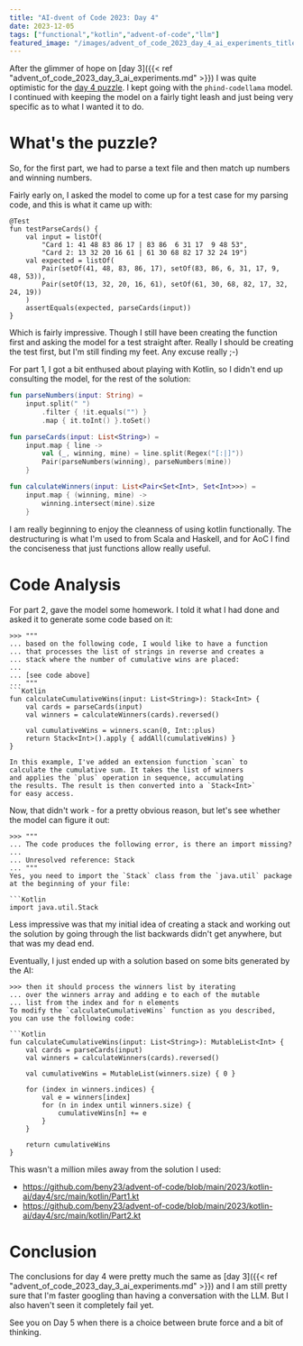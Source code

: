 ```yaml
---
title: "AI-dvent of Code 2023: Day 4"
date: 2023-12-05
tags: ["functional","kotlin","advent-of-code","llm"]
featured_image: "/images/advent_of_code_2023_day_4_ai_experiments_title.png"
---
```


After the glimmer of hope on [day 3]({{< ref "advent_of_code_2023_day_3_ai_experiments.md" >}}) I was quite optimistic
for the [day 4 puzzle](https://adventofcode.com/2023/day/4). I kept going with the `phind-codellama` model.
I continued with keeping the model on a fairly tight leash and just being very specific as to what I wanted it to do.

# What's the puzzle?

So, for the first part, we had to parse a text file and then match up numbers and winning numbers.

Fairly early on, I asked the model to come up for a test case for my parsing code, and this is what it came up with:

```
@Test
fun testParseCards() {
    val input = listOf(
        "Card 1: 41 48 83 86 17 | 83 86  6 31 17  9 48 53",
        "Card 2: 13 32 20 16 61 | 61 30 68 82 17 32 24 19")
    val expected = listOf(
        Pair(setOf(41, 48, 83, 86, 17), setOf(83, 86, 6, 31, 17, 9, 48, 53)),
        Pair(setOf(13, 32, 20, 16, 61), setOf(61, 30, 68, 82, 17, 32, 24, 19))
    )
    assertEquals(expected, parseCards(input))
}
```

Which is fairly impressive. Though I still have been creating the function first and asking the
model for a test straight after. Really I should be creating the test first, but I'm still finding my feet. Any
excuse really ;-)

For part 1, I got a bit enthused about playing with Kotlin, so I didn't end up consulting the model, for the rest of
the solution:

```kotlin
fun parseNumbers(input: String) =
    input.split(" ")
        .filter { !it.equals("") }
        .map { it.toInt() }.toSet()

fun parseCards(input: List<String>) =
    input.map { line ->
        val (_, winning, mine) = line.split(Regex("[:|]"))
        Pair(parseNumbers(winning), parseNumbers(mine))
    }

fun calculateWinners(input: List<Pair<Set<Int>, Set<Int>>>) =
    input.map { (winning, mine) -> 
        winning.intersect(mine).size 
    }
```

I am really beginning to enjoy the cleanness of using kotlin functionally. The destructuring is what I'm used to from
Scala and Haskell, and for AoC I find the conciseness that just functions allow really useful.

# Code Analysis

For part 2, gave the model some homework. I told it what I had done and asked it to generate some code based on it:

```
>>> """
... based on the following code, I would like to have a function 
... that processes the list of strings in reverse and creates a 
... stack where the number of cumulative wins are placed:
... 
... [see code above]
... """
```Kotlin
fun calculateCumulativeWins(input: List<String>): Stack<Int> {
    val cards = parseCards(input)
    val winners = calculateWinners(cards).reversed() 
    
    val cumulativeWins = winners.scan(0, Int::plus) 
    return Stack<Int>().apply { addAll(cumulativeWins) }
}

In this example, I've added an extension function `scan` to 
calculate the cumulative sum. It takes the list of winners 
and applies the `plus` operation in sequence, accumulating
the results. The result is then converted into a `Stack<Int>` 
for easy access.
```

Now, that didn't work - for a pretty obvious reason, but let's see whether the model can figure it out:

```
>>> """
... The code produces the following error, is there an import missing?
...
... Unresolved reference: Stack
... """
Yes, you need to import the `Stack` class from the `java.util` package 
at the beginning of your file:

```Kotlin
import java.util.Stack
```

Less impressive was that my initial idea of creating a stack and working out the solution by going through the list
backwards didn't get anywhere, but that was my dead end.

Eventually, I just ended up with a solution based on some bits generated by the AI:

```
>>> then it should process the winners list by iterating 
... over the winners array and adding e to each of the mutable 
... list from the index and for n elements
To modify the `calculateCumulativeWins` function as you described, 
you can use the following code:

```Kotlin
fun calculateCumulativeWins(input: List<String>): MutableList<Int> {
    val cards = parseCards(input)
    val winners = calculateWinners(cards).reversed() 
    
    val cumulativeWins = MutableList(winners.size) { 0 } 
    
    for (index in winners.indices) {
        val e = winners[index]
        for (n in index until winners.size) {
            cumulativeWins[n] += e 
        }
    }
    
    return cumulativeWins 
}
```

This wasn't a million miles away from the solution I used:


- https://github.com/beny23/advent-of-code/blob/main/2023/kotlin-ai/day4/src/main/kotlin/Part1.kt
- https://github.com/beny23/advent-of-code/blob/main/2023/kotlin-ai/day4/src/main/kotlin/Part2.kt

# Conclusion

The conclusions for day 4 were pretty much the same as [day 3]({{< ref "advent_of_code_2023_day_3_ai_experiments.md" >}})
and I am still pretty sure that I'm faster googling than having a conversation with the LLM. But I also haven't 
seen it completely fail yet.

See you on Day 5 when there is a choice between brute force and a bit of thinking.